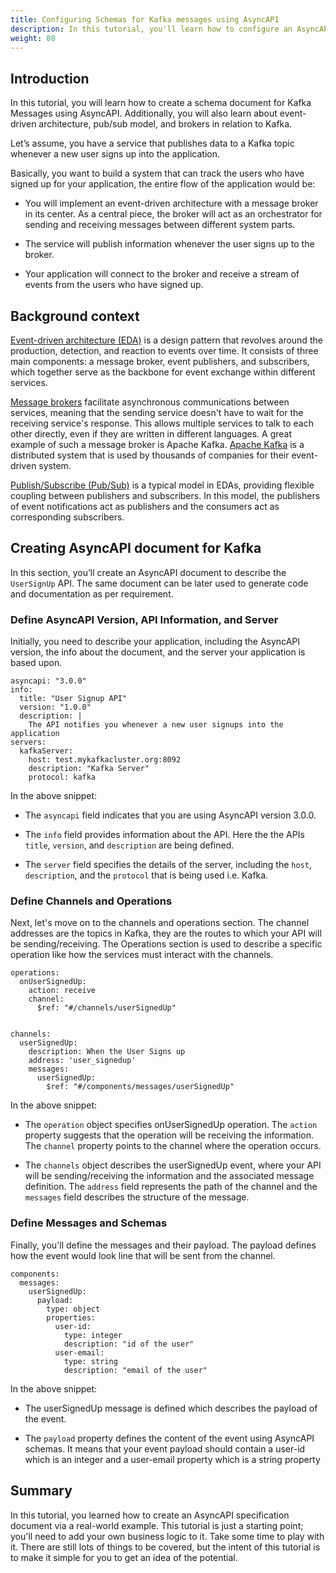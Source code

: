 ```yaml
---
title: Configuring Schemas for Kafka messages using AsyncAPI
description: In this tutorial, you'll learn how to configure an AsyncAPI document for Kafka messages.
weight: 80
---
```


## Introduction

In this tutorial, you will learn how to create a schema document for Kafka Messages using AsyncAPI. Additionally, you will also learn about event-driven architecture, pub/sub model, and brokers in relation to Kafka. 
  
Let’s assume, you have a service that publishes data to a Kafka topic whenever a new user signs up into the application.

Basically, you want to build a system that can track the users who have signed up for your application, the entire flow of the application would be:

- You will implement an event-driven architecture with a message broker in its center. As a central piece, the broker will act as an orchestrator for sending and receiving messages between different system parts. 
  
- The service will publish information whenever the user signs up to the broker.
  
- Your application will connect to the broker and receive a stream of events from the users who have signed up. 

## Background context

[Event-driven architecture (EDA)](/docs/tutorials/getting-started/event-driven-architectures) is a design pattern that revolves around the production, detection, and reaction to events over time. It consists of three main components: a message broker, event publishers, and subscribers, which together serve as the backbone for event exchange within different services. 

[Message brokers](/docs/tutorials/getting-started/event-driven-architectures#message-broker) facilitate asynchronous communications between services, meaning that the sending service doesn't have to wait for the receiving service's response. This allows multiple services to talk to each other directly, even if they are written in different languages. A great example of such a message broker is Apache Kafka. [Apache Kafka](https://kafka.apache.org/) is a distributed system that is used by thousands of companies for their event-driven system.

[Publish/Subscribe (Pub/Sub)](/docs/tutorials/getting-started/event-driven-architectures#publishersubscriber) is a typical model in EDAs, providing flexible coupling between publishers and subscribers. In this model, the publishers of event notifications act as publishers and the consumers act as corresponding subscribers.

## Creating AsyncAPI document for Kafka

In this section, you’ll create an AsyncAPI document to describe the `UserSignUp` API. The same document can be later used to generate code and documentation as per requirement. 

### Define AsyncAPI Version, API Information, and Server

Initially, you need to describe your application, including the AsyncAPI version, the info about the document, and the server your application is based upon.

```
asyncapi: "3.0.0"
info:
  title: "User Signup API"
  version: "1.0.0"
  description: |
    The API notifies you whenever a new user signups into the application
servers:
  kafkaServer:
    host: test.mykafkacluster.org:8092
    description: "Kafka Server"
    protocol: kafka
```

In the above snippet:

- The `asyncapi` field indicates that you are using AsyncAPI version 3.0.0.
  
- The `info` field provides information about the API. Here the the APIs `title`, `version`, and `description` are being defined.
  
- The `server` field specifies the details of the server, including the `host`, `description`, and the `protocol` that is being used i.e. Kafka.

### Define Channels and Operations

Next, let's move on to the channels and operations section. The channel addresses are the topics in Kafka, they are the routes to which your API will be sending/receiving. The Operations section is used to describe a specific operation like how the services must interact with the channels.

```
operations:
  onUserSignedUp:
    action: receive
    channel:
      $ref: "#/channels/userSignedUp"


channels:
  userSignedUp:
    description: When the User Signs up
    address: 'user_signedup'
    messages:
      userSignedUp:
        $ref: "#/components/messages/userSignedUp"
```

In the above snippet:

- The `operation` object specifies onUserSignedUp operation. The `action` property suggests that the operation will be receiving the information. The `channel` property points to the channel where the operation occurs.
  
- The `channels` object describes the userSignedUp event, where your API will be sending/receiving the information and the associated message definition. The `address` field represents the path of the channel and the `messages` field describes the structure of the message. 

### Define Messages and Schemas

Finally, you'll define the messages and their payload. The payload defines how the event would look line that will be sent from the channel.

```
components:
  messages:
    userSignedUp:
      payload:
        type: object
        properties:
          user-id:
            type: integer
            description: "id of the user"
          user-email:
            type: string
            description: "email of the user"
```

In the above snippet:

- The userSignedUp message is defined which describes the payload of the event.
  
- The `payload` property defines the content of the event using AsyncAPI schemas. It means that your event payload should contain a user-id which is an integer and a user-email property which is a string property


## Summary

In this tutorial, you learned how to create an AsyncAPI specification document via a real-world example. This tutorial is just a starting point; you'll need to add your own business logic to it. Take some time to play with it. There are still lots of things to be covered, but the intent of this tutorial is to make it simple for you to get an idea of the potential.